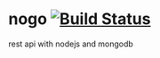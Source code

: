 # nogo [![Build Status](https://travis-ci.org/KillerCodeMonkey/nogo.svg)](https://travis-ci.org/KillerCodeMonkey/nogo)
rest api with nodejs and mongodb
